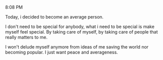 8:08 PM

Today, i decided to become an average person. 

I don't need to be special for anybody, what i need to be special is make myself feel special. By taking care of myself, by taking care of people that really matters to me.

I won't delude myself anymore from ideas of me saving the world nor becoming popular. I just want peace and averageness. 

